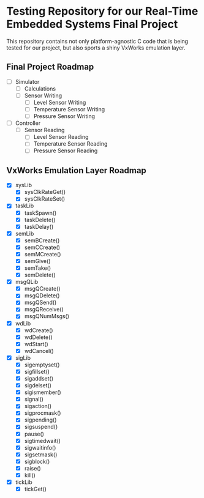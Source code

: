 # Testing Repository for our Real-Time Embedded Systems Final Project

This repository contains not only platform-agnostic C code that is being tested
for our project, but also sports a shiny VxWorks emulation layer.

## Final Project Roadmap

- [ ] Simulator
    - [ ] Calculations
    - [ ] Sensor Writing
        - [ ] Level Sensor Writing
        - [ ] Temperature Sensor Writing
        - [ ] Pressure Sensor Writing
- [ ] Controller
    - [ ] Sensor Reading
        - [ ] Level Sensor Reading
        - [ ] Temperature Sensor Reading
        - [ ] Pressure Sensor Reading

## VxWorks Emulation Layer Roadmap

- [x] sysLib
    - [x] sysClkRateGet()
    - [x] sysClkRateSet()
- [x] taskLib
    - [x] taskSpawn()
    - [x] taskDelete()
    - [x] taskDelay()
- [x] semLib
    - [x] semBCreate()
    - [x] semCCreate()
    - [x] semMCreate()
    - [x] semGive()
    - [x] semTake()
    - [x] semDelete()
- [x] msgQLib
    - [x] msgQCreate()
    - [x] msgQDelete()
    - [x] msgQSend()
    - [x] msgQReceive()
    - [x] msgQNumMsgs()
- [x] wdLib
    - [x] wdCreate()
    - [x] wdDelete()
    - [x] wdStart()
    - [x] wdCancel()
- [x] sigLib
    - [x] sigemptyset()
    - [x] sigfillset()
    - [x] sigaddset()
    - [x] sigdelset()
    - [x] sigismember()
    - [x] signal()
    - [x] sigaction()
    - [x] sigprocmask()
    - [x] sigpending()
    - [x] sigsuspend()
    - [x] pause()
    - [x] sigtimedwait()
    - [x] sigwaitinfo()
    - [x] sigsetmask()
    - [x] sigblock()
    - [x] raise()
    - [x] kill()
- [x] tickLib
    - [x] tickGet()

